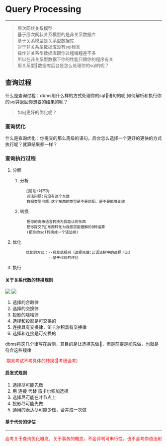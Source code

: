 # Query Processing  

------  

> 层次网状关系模型  
> 基于层次网状关系模型的是非关系数据库   
> 基于关系模型是关系型数据库    
> 对于非关系型数据库没有sql标准  
> 操作非关系型数据库跟你过程编程差不多  
> 所以在非关系型数据下你的性能只跟你的程序有关   
> 那关系型数据库后台是怎么处理你的sql的呢？  

  

## 查询过程   
什么是查询过程：dbms用什么样的方式处理你的sql语句的呢,如何解析和执行你的sql并返回你想要的结果的呢？  

> 如何更好的优化呢？   

### 查询优化  
什么是查询优化：你提交的那么高级的语句，后台怎么选择一个更好的更快的方式执行呢？就算结果都一样？  

### 查询执行过程  

1. 分解   
   1. 分析   

             语法:对不对  
             词法问题:有没有这个东西   
             数据类型问题:这个东西的类型是不是匹配、是不是能够比较             
   2. 转换   
             
             把你的高级语言转换为我能认的东西    
             把你提交的东西转化为我底层能理解的8种运算  
             (把你的sql转换成一个语法树) 


2. 优化    
    
             优化的方式：--启发式规则（选择先做:让语法树中的选择下沉）
                       --基于代价的评估   
                      

4. 执行    


#### 关于关系代数的转换规则  
<img src="https://s26.postimg.cc/5l0mujcgp/QQ20180612-0.jpg">      
<img src="https://s26.postimg.cc/sey6hq0vt/QQ20180612-0.jpg">  

1. 选择的合取律   
2. 选择的交换律    
3. 投影的啥啥律  
4. 选择和投影是可交换的  
5. 连接具有交换律，笛卡尔积具有交换律
6. 选择和连接是可交换的  

dbms将这几个律写在后侧，其目的是让选择先做，但是前提是能先做，也就是符合这些规律   




<font color='red'> 期末考试不考具体的转换(考研会考)</font>

#### 启发式规则  
1. 选择尽可能先做  
2. 用 连接 代替 笛卡尔积加选择    
3. 选择尽可能在叶节点上    
4. 投影尽可能先做  
5. 通用的表达尽可能少做，合并成一次做  


#### 基于代价的评估  

------

<font color=red>会考关于查询优化概念，关于事务的概念，不会评判可串行性，也不会考你语法树</font>  
